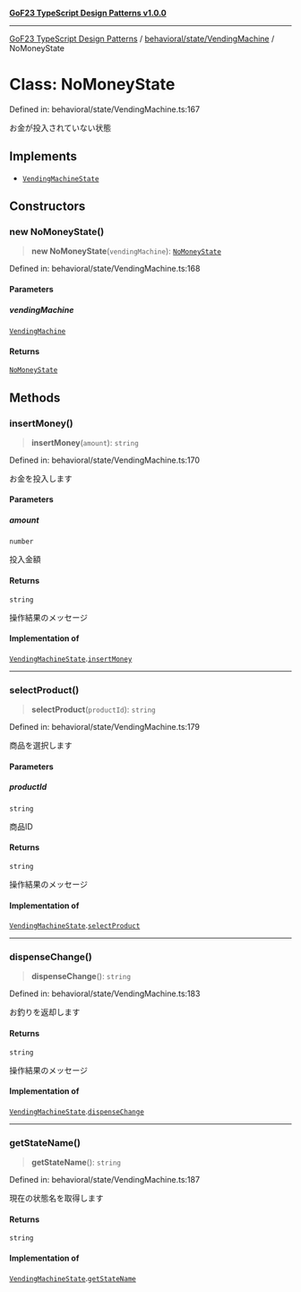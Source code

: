 [**GoF23 TypeScript Design Patterns v1.0.0**](../../../../README.md)

***

[GoF23 TypeScript Design Patterns](../../../../README.md) / [behavioral/state/VendingMachine](../README.md) / NoMoneyState

# Class: NoMoneyState

Defined in: behavioral/state/VendingMachine.ts:167

お金が投入されていない状態

## Implements

- [`VendingMachineState`](../interfaces/VendingMachineState.md)

## Constructors

### new NoMoneyState()

> **new NoMoneyState**(`vendingMachine`): [`NoMoneyState`](NoMoneyState.md)

Defined in: behavioral/state/VendingMachine.ts:168

#### Parameters

##### vendingMachine

[`VendingMachine`](VendingMachine.md)

#### Returns

[`NoMoneyState`](NoMoneyState.md)

## Methods

### insertMoney()

> **insertMoney**(`amount`): `string`

Defined in: behavioral/state/VendingMachine.ts:170

お金を投入します

#### Parameters

##### amount

`number`

投入金額

#### Returns

`string`

操作結果のメッセージ

#### Implementation of

[`VendingMachineState`](../interfaces/VendingMachineState.md).[`insertMoney`](../interfaces/VendingMachineState.md#insertmoney)

***

### selectProduct()

> **selectProduct**(`productId`): `string`

Defined in: behavioral/state/VendingMachine.ts:179

商品を選択します

#### Parameters

##### productId

`string`

商品ID

#### Returns

`string`

操作結果のメッセージ

#### Implementation of

[`VendingMachineState`](../interfaces/VendingMachineState.md).[`selectProduct`](../interfaces/VendingMachineState.md#selectproduct)

***

### dispenseChange()

> **dispenseChange**(): `string`

Defined in: behavioral/state/VendingMachine.ts:183

お釣りを返却します

#### Returns

`string`

操作結果のメッセージ

#### Implementation of

[`VendingMachineState`](../interfaces/VendingMachineState.md).[`dispenseChange`](../interfaces/VendingMachineState.md#dispensechange)

***

### getStateName()

> **getStateName**(): `string`

Defined in: behavioral/state/VendingMachine.ts:187

現在の状態名を取得します

#### Returns

`string`

#### Implementation of

[`VendingMachineState`](../interfaces/VendingMachineState.md).[`getStateName`](../interfaces/VendingMachineState.md#getstatename)

